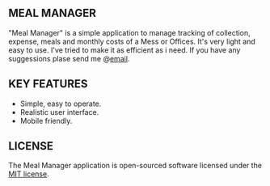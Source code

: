 ## MEAL MANAGER

"Meal Manager" is a simple application to manage tracking of collection, expense, meals and monthly costs of a Mess or Offices. It's very light and easy to use. I've tried to make it as efficient as i need. If you have any suggessions plase send me @[email](mailto:info@jnahian.com).
 
## KEY FEATURES

- Simple, easy to operate.
- Realistic user interface.
- Mobile friendly.

## LICENSE

The Meal Manager application is open-sourced software licensed under the [MIT license](https://opensource.org/licenses/MIT).
